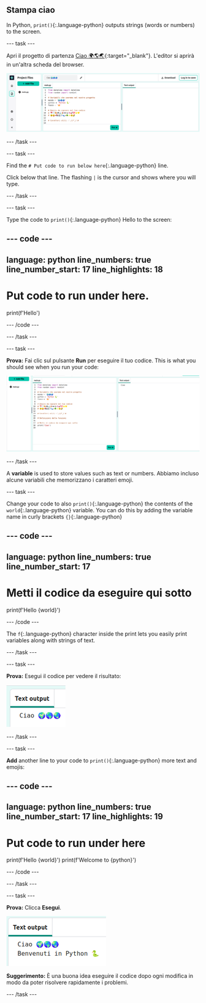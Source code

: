 ## Stampa ciao

In Python, `print()`{:.language-python} outputs strings (words or numbers) to the screen.

--- task ---

Apri il progetto di partenza [Ciao 🌍🌎🌏](https://editor.raspberrypi.org/en/projects/hello-world-starter){:target="_blank"}. L'editor si aprirà in un'altra scheda del browser.

![The code editor with project starter code on the left in the code area. On the right is the blank output area.](images/starter_project.png)

--- /task ---

--- task ---

Find the `# Put code to run below here`{:.language-python} line.

Click below that line. The flashing `|` is the cursor and shows where you will type.

--- /task ---

--- task ---

Type the code to `print()`{:.language-python} Hello to the screen:

--- code ---
---
language: python line_numbers: true line_number_start: 17
line_highlights: 18
---
# Put code to run under here.
print(f'Hello')

--- /code ---

--- /task ---

--- task ---

**Prova:** Fai clic sul pulsante **Run** per eseguire il tuo codice. This is what you should see when you run your code:

![L'icona Esegui evidenziata con "Ciao" visualizzato nell'area di output. ](images/run_hello.png)

--- /task ---

A **variable** is used to store values such as text or numbers. Abbiamo incluso alcune variabili che memorizzano i caratteri emoji.

--- task ---

Change your code to also `print()`{:.language-python} the contents of the `world`{:.language-python} variable. You can do this by adding the variable name in curly brackets `{}`{:.language-python}


--- code ---
---
language: python line_numbers: true
line_number_start: 17
---
# Metti il codice da eseguire qui sotto
print(f'Hello {world}')

--- /code ---

The `f`{:.language-python} character inside the print lets you easily print variables along with strings of text.

--- /task ---

--- task ---

**Prova:** Esegui il codice per vedere il risultato:

![La riga di codice aggiornata nell'area del codice con la parola "Ciao" seguita da tre emoji del mondo visualizzati nell'area di output.](images/run_hello_world.png)

--- /task ---

--- task ---

**Add** another line to your code to `print()`{:.language-python} more text and emojis:

--- code ---
---
language: python line_numbers: true line_number_start: 17
line_highlights: 19
---
# Put code to run under here
print(f'Hello {world}') print(f'Welcome to {python}')

--- /code ---

--- /task ---

--- task ---

**Prova:** Clicca **Esegui**.

![La riga di codice aggiuntiva nell'editor di codice con la parola 'Ciao' seguita da tre emoji del mondo e le parole "Benvenuto a" seguite da un serpente emoji e una tastiera visualizzata nell'area di output.](images/run_multiple.png)

**Suggerimento:** È una buona idea eseguire il codice dopo ogni modifica in modo da poter risolvere rapidamente i problemi.


--- /task ---


